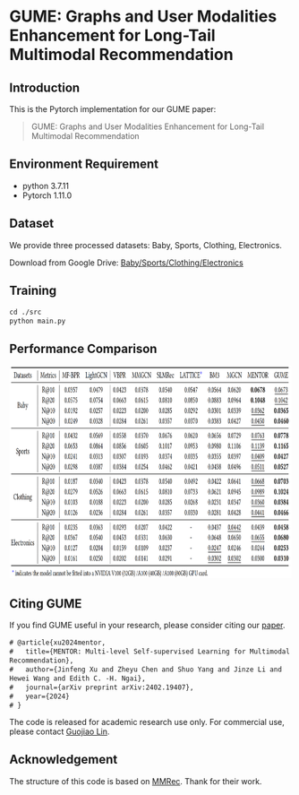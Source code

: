 # GUME: Graphs and User Modalities Enhancement for Long-Tail Multimodal Recommendation

<!-- PROJECT LOGO -->

## Introduction

This is the Pytorch implementation for our GUME paper:

>GUME: Graphs and User Modalities Enhancement for Long-Tail Multimodal Recommendation

## Environment Requirement
- python 3.7.11
- Pytorch 1.11.0

## Dataset

We provide three processed datasets: Baby, Sports, Clothing, Electronics.

Download from Google Drive: [Baby/Sports/Clothing/Electronics](https://drive.google.com/drive/folders/1tU4IxYbLXMkp_DbIOPGvCry16uPvolLk)

## Training
  ```
  cd ./src
  python main.py
  ```
## Performance Comparison
<img src="image/result.png" width="900px" height="380px"/>

## Citing GUME
If you find GUME useful in your research, please consider citing our [paper](https://arxiv.org/).
```
# @article{xu2024mentor,
#   title={MENTOR: Multi-level Self-supervised Learning for Multimodal Recommendation},
#   author={Jinfeng Xu and Zheyu Chen and Shuo Yang and Jinze Li and Hewei Wang and Edith C. -H. Ngai},
#   journal={arXiv preprint arXiv:2402.19407},
#   year={2024}
# }
```
The code is released for academic research use only. For commercial use, please contact [Guojiao Lin](guojiaolin37@gmail.com).


## Acknowledgement
The structure of this code is  based on [MMRec](https://github.com/enoche/MMRec). Thank for their work.
